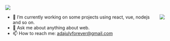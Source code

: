 ![](https://adajuly.github.io/assets/profile.png)

<img align="right" src="https://github-readme-stats.vercel.app/api?username=adajuly&title_color=fff&text_color=fff&icon_color=ccc&bg_color=000&hide_title=true&show_icons=true" />

- 🔭 I’m currently working on some projects using react, vue, nodejs and so on.
- 💬 Ask me about anything about web.
- 📫 How to reach me: adajulyforever@gmail.com
